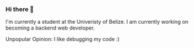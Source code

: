 ### Hi there 👋

I'm currently a student at the Univeristy of Belize.
I am currently working on becoming a backend web developer. 

Unpopular Opinion: I like debugging my code :) 

<!--
**Lee26Ed/Lee26Ed** is a ✨ _special_ ✨ repository because its `README.md` (this file) appears on your GitHub profile.

Here are some ideas to get you started:

- 🔭 I’m currently working on ...
- 🌱 I’m currently learning ...
- 👯 I’m looking to collaborate on ...
- 🤔 I’m looking for help with ...
- 💬 Ask me about ...
- 📫 How to reach me: ...
- 😄 Pronouns: ...
- ⚡ Fun fact: ...
-->
